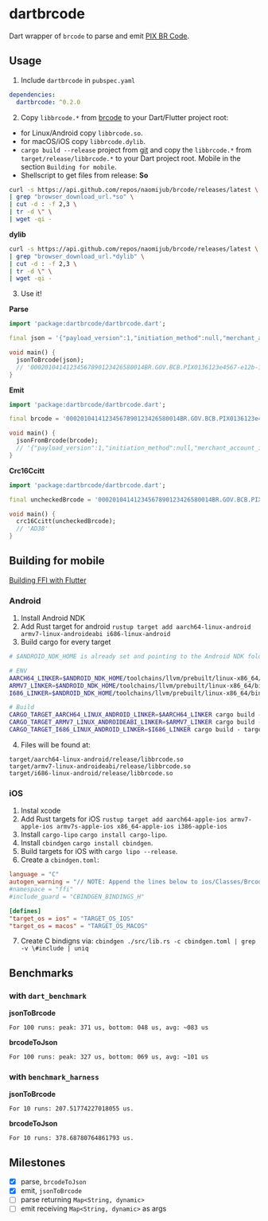 # dartbrcode

Dart wrapper of `brcode` to parse and emit [PIX BR Code](https://www.bcb.gov.br/content/estabilidadefinanceira/spb_docs/ManualBRCode.pdf).

## Usage

1. Include `dartbrcode` in `pubspec.yaml`
```yaml
dependencies:
  dartbrcode: ^0.2.0
```
2. Copy `libbrcode.*` from [brcode](https://github.com/naomijub/brcode) to your Dart/Flutter project root:
  - for Linux/Android copy `libbrcode.so`.
  - for macOS/iOS copy `libbrcode.dylib`.
  - `cargo build --release` project from [git](https://github.com/naomijub/brcode) and copy the `libbrcode.*` from `target/release/libbrcode.*` to your Dart project root. Mobile in the section `Building for mobile`.
  - Shellscript to get files from release:
  **So**
  ```sh
  curl -s https://api.github.com/repos/naomijub/brcode/releases/latest \
  | grep "browser_download_url.*so" \
  | cut -d : -f 2,3 \
  | tr -d \" \
  | wget -qi -
  ```

  **dylib**
  ```sh
  curl -s https://api.github.com/repos/naomijub/brcode/releases/latest \
  | grep "browser_download_url.*dylib" \
  | cut -d : -f 2,3 \
  | tr -d \" \
  | wget -qi -
  ```

3. Use it!

**Parse**
```dart
import 'package:dartbrcode/dartbrcode.dart';

final json = '{"payload_version":1,"initiation_method":null,"merchant_account_information":"12345678901234","merchant_information":[{"id":26,"info":[{"id":0,"info":"BR.GOV.BCB.PIX"},{"id":1,"info":"123e4567-e12b-12d1-a456-426655440000"}]},{"id":27,"info":[{"id":0,"info":"BR.COM.OUTRO"},{"id":1,"info":"0123456789"}]}],"merchant_category_code":0,"merchant_name":"NOME DO RECEBEDOR","merchant_city":"BRASILIA","postal_code":"70074900","currency":"986","amount":123.45,"country_code":"BR","field_template":[{"reference_label":"RP12345678-2019"}],"crc1610":"AD38","templates":[{"id":80,"info":[{"id":0,"info":"BR.COM.OUTRO"},{"id":1,"info":"0123.ABCD.3456.WXYZ"}]}]}';

void main() {
  jsonToBrcode(json);
  // '00020104141234567890123426580014BR.GOV.BCB.PIX0136123e4567-e12b-12d1-a456-42665544000027300012BR.COM.OUTRO011001234567895204000053039865406123.455802BR5917NOME DO RECEBEDOR6008BRASILIA61087007490062190515RP12345678-201980390012BR.COM.OUTRO01190123.ABCD.3456.WXYZ6304AD38'
}
```

**Emit**
```dart
import 'package:dartbrcode/dartbrcode.dart';

final brcode = '00020104141234567890123426580014BR.GOV.BCB.PIX0136123e4567-e12b-12d1-a456-42665544000027300012BR.COM.OUTRO011001234567895204000053039865406123.455802BR5917NOME DO RECEBEDOR6008BRASILIA61087007490062190515RP12345678-201980390012BR.COM.OUTRO01190123.ABCD.3456.WXYZ6304AD38';

void main() {
  jsonFromBrcode(brcode);
  // '{"payload_version":1,"initiation_method":null,"merchant_account_information":"12345678901234","merchant_information":[{"id":26,"info":[{"id":0,"info":"BR.GOV.BCB.PIX"},{"id":1,"info":"123e4567-e12b-12d1-a456-426655440000"}]},{"id":27,"info":[{"id":0,"info":"BR.COM.OUTRO"},{"id":1,"info":"0123456789"}]}],"merchant_category_code":0,"merchant_name":"NOME DO RECEBEDOR","merchant_city":"BRASILIA","postal_code":"70074900","currency":"986","amount":123.45,"country_code":"BR","field_template":[{"reference_label":"RP12345678-2019"}],"crc1610":"AD38","templates":[{"id":80,"info":[{"id":0,"info":"BR.COM.OUTRO"},{"id":1,"info":"0123.ABCD.3456.WXYZ"}]}]}'
}
```

**Crc16Ccitt**
```dart
import 'package:dartbrcode/dartbrcode.dart';

final uncheckedBrcode = '00020104141234567890123426580014BR.GOV.BCB.PIX0136123e4567-e12b-12d1-a456-42665544000027300012BR.COM.OUTRO011001234567895204000053039865406123.455802BR5917NOME DO RECEBEDOR6008BRASILIA61087007490062190515RP12345678-201980390012BR.COM.OUTRO01190123.ABCD.3456.WXYZ6304';

void main() {
  crc16Ccitt(uncheckedBrcode);
  // 'AD38'
}
```

## Building for mobile
[Building FFI with Flutter](https://medium.com/flutter-community/using-ffi-on-flutter-plugins-to-run-native-rust-code-d64c0f14f9c2)

### Android
1. Install Android NDK
2. Add Rust target for android `rustup target add aarch64-linux-android armv7-linux-androideabi i686-linux-android`
3. Build cargo for every target
```sh
# $ANDROID_NDK_HOME is already set and pointing to the Android NDK folder

# ENV
AARCH64_LINKER=$ANDROID_NDK_HOME/toolchains/llvm/prebuilt/linux-x86_64/bin/aarch64-linux-android26-clang
ARMV7_LINKER=$ANDROID_NDK_HOME/toolchains/llvm/prebuilt/linux-x86_64/bin/armv7a-linux-androideabi26-clang
I686_LINKER=$ANDROID_NDK_HOME/toolchains/llvm/prebuilt/linux-x86_64/bin/i686-linux-android26-clang

# Build
CARGO_TARGET_AARCH64_LINUX_ANDROID_LINKER=$AARCH64_LINKER cargo build - target aarch64-linux-android - release
CARGO_TARGET_ARMV7_LINUX_ANDROIDEABI_LINKER=$ARMV7_LINKER cargo build - target armv7-linux-androideabi - release
CARGO_TARGET_I686_LINUX_ANDROID_LINKER=$I686_LINKER cargo build - target i686-linux-android - release
```
4. Files will be found at:
```
target/aarch64-linux-android/release/libbrcode.so
target/armv7-linux-androideabi/release/libbrcode.so
target/i686-linux-android/release/libbrcode.so
```

### iOS
1. Instal xcode
2. Add Rust targets for iOS `rustup target add aarch64-apple-ios armv7-apple-ios armv7s-apple-ios x86_64-apple-ios i386-apple-ios`
3. Install `cargo-lipo` `cargo install cargo-lipo`.
4. Install `cbindgen` `cargo install cbindgen`.
5. Build targets for iOS  with `cargo lipo --release`.
6. Create a `cbindgen.toml`:
```toml
language = "C"
autogen_warning = "// NOTE: Append the lines below to ios/Classes/Brcode.h"
#namespace = "ffi"
#include_guard = "CBINDGEN_BINDINGS_H"

[defines]
"target_os = ios" = "TARGET_OS_IOS"
"target_os = macos" = "TARGET_OS_MACOS"
```
7. Create C bindigns via:  `cbindgen ./src/lib.rs -c cbindgen.toml | grep -v \#include | uniq`

## Benchmarks

### with `dart_benchmark`
**jsonToBrcode**
```
For 100 runs: peak: 371 us,	bottom: 048 us,	avg: ~083 us
```

**brcodeToJson**
```
For 100 runs: peak: 327 us,	bottom: 069 us,	avg: ~101 us
```

### with `benchmark_harness`
**jsonToBrcode**
```
For 10 runs: 207.51774227018055 us.
```

**brcodeToJson**
```
For 10 runs: 378.68780764861793 us.
```

## Milestones
- [x] parse, `brcodeToJson`
- [x] emit, `jsonToBrcode`
- [ ] parse returning `Map<String, dynamic>`
- [ ] emit receiving `Map<String, dynamic>` as args